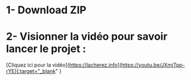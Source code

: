 # 1- Download ZIP
# 2- Visionner la vidéo pour savoir lancer le projet :
[Cliquez ici pour la vidéo](https://lacherez.info](https://youtu.be/JXmjTpp-rYE){:target="_blank" }
